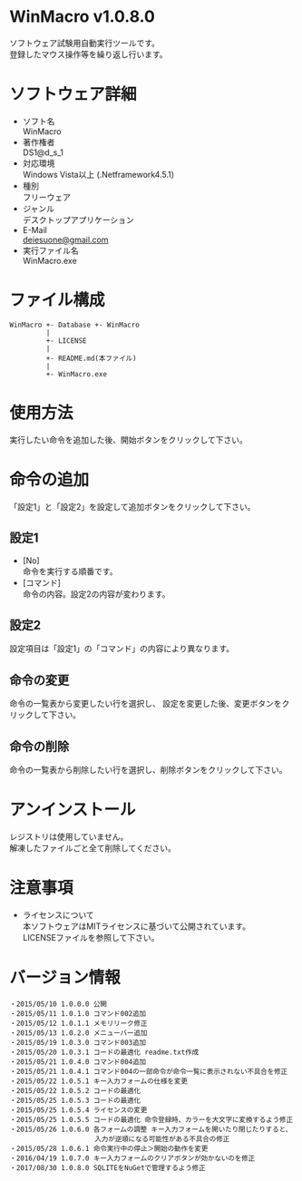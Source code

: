 WinMacro v1.0.8.0
======================
ソフトウェア試験用自動実行ツールです。  
登録したマウス操作等を繰り返し行います。

# ソフトウェア詳細
- ソフト名  
WinMacro  
- 著作権者  
DS1@d_s_1  
- 対応環境  
Windows Vista以上 (.Netframework4.5.1)  
- 種別  
フリーウェア  
- ジャンル  
デスクトップアプリケーション  
- E-Mail  
deiesuone@gmail.com  
- 実行ファイル名  
WinMacro.exe  

# ファイル構成
~~~~
WinMacro +- Database +- WinMacro
         |  
         +- LICENSE
         |
         +- README.md(本ファイル)
         |
         +- WinMacro.exe
~~~~

# 使用方法
実行したい命令を追加した後、開始ボタンをクリックして下さい。

# 命令の追加
「設定1」と「設定2」を設定して追加ボタンをクリックして下さい。

## 設定1  
- [No]  
命令を実行する順番です。
- [コマンド]  
命令の内容。設定2の内容が変わります。

## 設定2
設定項目は「設定1」の「コマンド」の内容により異なります。

## 命令の変更
命令の一覧表から変更したい行を選択し、
設定を変更した後、変更ボタンをクリックして下さい。

## 命令の削除
命令の一覧表から削除したい行を選択し、削除ボタンをクリックして下さい。

# アンインストール
レジストリは使用していません。  
解凍したファイルごと全て削除してください。

# 注意事項
- ライセンスについて  
本ソフトウェアはMITライセンスに基づいて公開されています。  
LICENSEファイルを参照して下さい。  

# バージョン情報
~~~~
・2015/05/10 1.0.0.0 公開
・2015/05/11 1.0.1.0 コマンド002追加
・2015/05/12 1.0.1.1 メモリリーク修正
・2015/05/13 1.0.2.0 メニューバー追加
・2015/05/19 1.0.3.0 コマンド003追加
・2015/05/20 1.0.3.1 コードの最適化 readme.txt作成
・2015/05/21 1.0.4.0 コマンド004追加
・2015/05/21 1.0.4.1 コマンド004の一部命令が命令一覧に表示されない不具合を修正
・2015/05/22 1.0.5.1 キー入力フォームの仕様を変更
・2015/05/22 1.0.5.2 コードの最適化
・2015/05/25 1.0.5.3 コードの最適化
・2015/05/25 1.0.5.4 ライセンスの変更
・2015/05/25 1.0.5.5 コードの最適化 命令登録時、カラーを大文字に変換するよう修正
・2015/05/26 1.0.6.0 各フォームの調整 キー入力フォームを開いたり閉じたりすると、
                     入力が逆順になる可能性がある不具合の修正
・2015/05/28 1.0.6.1 命令実行中の停止＞開始の動作を変更
・2016/04/19 1.0.7.0 キー入力フォームのクリアボタンが効かないのを修正
・2017/08/30 1.0.8.0 SQLITEをNuGetで管理するよう修正
~~~~
